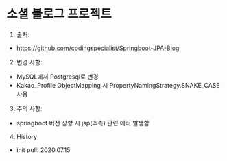 # 소셜 블로그 프로젝트

1. 출처: 
 - https://github.com/codingspecialist/Springboot-JPA-Blog

2. 변경 사항:
 - MySQL에서 Postgresql로 변경
 - Kakao_Profile ObjectMapping 시 PropertyNamingStrategy.SNAKE_CASE 사용
 
3. 주의 사항:
 - springboot 버전 상향 시 jsp(추측) 관련 에러 발생함
 
 4. History
  - init pull: 2020.07.15